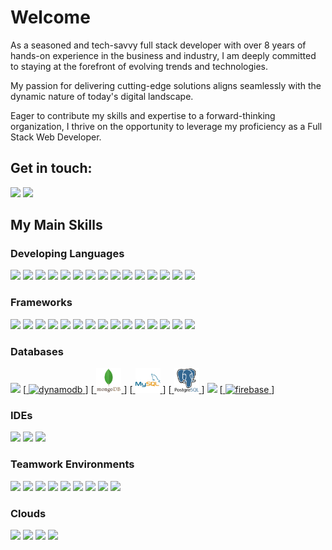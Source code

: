# Welcome

As a seasoned and tech-savvy full stack developer with over 8 years of hands-on experience in the business and industry, I am deeply committed to staying at the forefront of evolving trends and technologies. 

My passion for delivering cutting-edge solutions aligns seamlessly with the dynamic nature of today's digital landscape. 

Eager to contribute my skills and expertise to a forward-thinking organization, I thrive on the opportunity to leverage my proficiency as a Full Stack Web Developer. 

## Get in touch:
[<img src="https://img.shields.io/github/followers/manliestben?color=black&label=GitHub&logo=GitHub&logoColor=white&style=flat-square" />](https://github.com/worldlead)
[<img src="https://img.shields.io/badge/-Gmail-D14836?style=flat-square&logo=Gmail&logoColor=white" />](https://mailto:procosep@gmail.com)

## My Main Skills
### Developing Languages
[<img src="https://img.shields.io/badge/JavaScript-323330?style=for-the-badge&logo=javascript&logoColor=F7DF1E" />](#)
[<img src="https://img.shields.io/badge/TypeScript-007ACC?style=for-the-badge&logo=typescript&logoColor=white" />](#)
[<img src="https://img.shields.io/badge/React-593D88?style=for-the-badge&logo=react&logoColor=blue" />](#)
[<img src="https://img.shields.io/badge/Redux-593D88?style=for-the-badge&logo=redux&logoColor=white" />](#)
[<img src="https://img.shields.io/badge/CSS3-1572B6?style=for-the-badge&logo=css3&logoColor=white" />](#)
[<img src="https://img.shields.io/badge/next.js-000000?style=for-the-badge&logo=nextdotjs&logoColor=white" />](#)
[<img src="https://img.shields.io/badge/Node.js-339933?style=for-the-badge&logo=nodedotjs&logoColor=white" />](#)
[<img src="https://img.shields.io/badge/Express.js-20232A?style=for-the-badge&logo=express&logoColor=white" />](#)
[<img src="https://img.shields.io/badge/Socket.io-20232A?&style=for-the-badge&logo=Socket.io&logoColor=white" />](#)
[<img src="https://img.shields.io/badge/HTML5-E34F26?style=for-the-badge&logo=html5&logoColor=white" />](#)
[<img src="https://img.shields.io/badge/Sass-CC6699?style=for-the-badge&logo=sass&logoColor=white" />](#)
[<img src="https://img.shields.io/badge/C%23-239120?style=for-the-badge&logo=c-sharp&logoColor=white" />](#)
[<img src="https://img.shields.io/badge/Java-ED8B00?style=for-the-badge&logo=java&logoColor=white" />](#)
[<img src="https://img.shields.io/badge/Solidity-e6e6e6?style=for-the-badge&logo=solidity&logoColor=black" />](#)
[<img src="https://img.shields.io/badge/Markdown-20232A?style=for-the-badge&logo=markdown&logoColor=white" />](#)

### Frameworks
[<img src="https://img.shields.io/badge/semantic%20ui%20react-35BDB2?style=for-the-badge&logo=semanticuireact&logoColor=white" />](#)
[<img src="https://img.shields.io/badge/Material%20UI-007FFF?style=for-the-badge&logo=mui&logoColor=white" />](#)
[<img src="https://img.shields.io/badge/Chakra--UI-319795?style=for-the-badge&logo=chakra-ui&logoColor=white" />](#)
[<img src="https://img.shields.io/badge/Postman-FF6C37?style=for-the-badge&logo=Postman&logoColor=white" />](#)
[<img src="https://img.shields.io/badge/Spring_Boot-F2F4F9?style=for-the-badge&logo=spring-boot" />](#)
[<img src="https://img.shields.io/badge/React_Native-20232A?style=for-the-badge&logo=react&logoColor=61DAFB" />](#)
[<img src="https://img.shields.io/badge/Flutter-02569B?style=for-the-badge&logo=flutter&logoColor=white" />](#)
[<img src="https://img.shields.io/badge/React-20232A?style=for-the-badge&logo=react&logoColor=61DAFB" />](#)
[<img src="https://img.shields.io/badge/GraphQl-E10098?style=for-the-badge&logo=graphql&logoColor=white" />](#)
[<img src="https://img.shields.io/badge/Tailwind_CSS-38B2AC?style=for-the-badge&logo=tailwind-css&logoColor=white" />](#)
[<img src="https://img.shields.io/badge/Bootstrap-563D7C?style=for-the-badge&logo=bootstrap&logoColor=white" />](#)
[<img src="https://img.shields.io/badge/Xamarin-3498DB?style=for-the-badge&logo=xamarin&logoColor=white" />](#)
[<img src="https://img.shields.io/badge/Angular-DD0031?style=for-the-badge&logo=angular&logoColor=white" />](#)
[<img src="https://img.shields.io/badge/.NET-512BD4?style=for-the-badge&logo=dotnet&logoColor=white" />](#)
[<img src="https://img.shields.io/badge/Qt-41CD52?style=for-the-badge&logo=qt&logoColor=white" />](#)

### Databases

[<img src="https://img.shields.io/badge/Amazon%20DynamoDB-4053D6?style=for-the-badge&logo=Amazon%20DynamoDB&logoColor=white" />](#)
[<a href="" rel="nofollow"> <img src="https://img.shields.io/badge/Amazon%20DynamoDB-4053D6?logo=Amazon%20DynamoDB&logoColor=white" alt="dynamodb" width="40" height="40" style="max-width: 100%;"> </a>]
[<a href="https://www.mongodb.com/" rel="nofollow"> <img src="https://raw.githubusercontent.com/devicons/devicon/master/icons/mongodb/mongodb-original-wordmark.svg" alt="mongodb" width="40" height="40" style="max-width: 100%;"> </a>]
[<a href="https://www.mysql.com/" rel="nofollow"> <img src="https://raw.githubusercontent.com/devicons/devicon/master/icons/mysql/mysql-original-wordmark.svg" alt="mysql" width="40" height="40" style="max-width: 100%;"> </a>]
[<a href="https://www.postgresql.org" rel="nofollow"> <img src="https://raw.githubusercontent.com/devicons/devicon/master/icons/postgresql/postgresql-original-wordmark.svg" alt="postgresql" width="40" height="40" style="max-width: 100%;"> </a>]
[<img src="https://img.shields.io/badge/firebase-ffca28?style=for-the-badge&logo=firebase&logoColor=black" />](#)
[<a href="https://firebase.google.com/" rel="nofollow"> <img src="https://camo.githubusercontent.com/3e5344a2965e786497ceb575ad67d2c64d412bb9683da05791edf424a0e40734/68747470733a2f2f7777772e766563746f726c6f676f2e7a6f6e652f6c6f676f732f66697265626173652f66697265626173652d69636f6e2e737667" alt="firebase" width="40" height="40" data-canonical-src="https://www.vectorlogo.zone/logos/firebase/firebase-icon.svg" style="max-width: 100%;"> </a>]


### IDEs
[<img src="https://img.shields.io/badge/Visual_Studio_Code-0078D4?style=for-the-badge&logo=visual%20studio%20code&logoColor=white" />](#)
[<img src="https://img.shields.io/badge/Visual_Studio-5C2D91?style=for-the-badge&logo=visual%20studio&logoColor=white" />](#)
[<img src="https://img.shields.io/badge/Android_Studio-3DDC84?style=for-the-badge&logo=android-studio&logoColor=white" />](#)

### Teamwork Environments
[<img src="https://img.shields.io/badge/Trello-0052CC?style=for-the-badge&logo=trello&logoColor=white" />](#)
[<img src="https://img.shields.io/badge/Slack-4A154B?style=for-the-badge&logo=slack&logoColor=white" />](#)
[<img src="https://img.shields.io/badge/Microsoft_Teams-6264A7?style=for-the-badge&logo=microsoft-teams&logoColor=white" />](#)
[<img src="https://img.shields.io/badge/GitHub-100000?style=for-the-badge&logo=github&logoColor=white" />](#)
[<img src="https://img.shields.io/badge/GitLab-330F63?style=for-the-badge&logo=gitlab&logoColor=white" />](#)
[<img src="https://img.shields.io/badge/Jira-0052CC?style=for-the-badge&logo=Jira&logoColor=white" />](#)
[<img src="https://img.shields.io/badge/Skype-00AFF0?style=for-the-badge&logo=skype&logoColor=white" />](#)
[<img src="https://img.shields.io/badge/Google%20Meet-00897B?style=for-the-badge&logo=google-meet&logoColor=white" />](#)
[<img src="https://img.shields.io/badge/Zoom-2D8CFF?style=for-the-badge&logo=zoom&logoColor=white" />](#)

### Clouds
[<img src="https://img.shields.io/badge/Amazon_AWS-FF9900?style=for-the-badge&logo=amazonaws&logoColor=white" />](#)
[<img src="https://img.shields.io/badge/Heroku-430098?style=for-the-badge&logo=heroku&logoColor=white" />](#)
[<img src="https://img.shields.io/badge/Vercel-000000?style=for-the-badge&logo=vercel&logoColor=white" />](#)
[<img src="https://img.shields.io/badge/Render-00ab56?style=for-the-badge&logo=render&logoColor=white" />](#)


